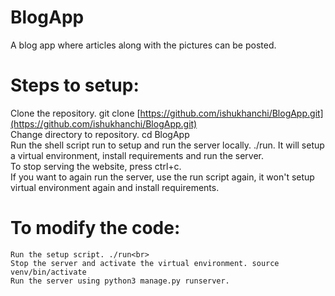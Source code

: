 # BlogApp
A blog app where articles along with the pictures can be posted.

# Steps to setup:

Clone the repository. git clone [https://github.com/ishukhanchi/BlogApp.git](https://github.com/ishukhanchi/BlogApp.git)<br>
    Change directory to repository. cd BlogApp <br>
    Run the shell script run to setup and run the server locally. ./run. It will setup a virtual environment, install requirements and run the server.<br>
    To stop serving the website, press ctrl+c.<br>
    If you want to again run the server, use the run script again, it won't setup virtual environment again and install requirements.<br>

    

# To modify the code:

    Run the setup script. ./run<br>
    Stop the server and activate the virtual environment. source venv/bin/activate
    Run the server using python3 manage.py runserver.
    
    
